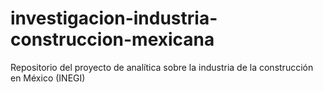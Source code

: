 # investigacion-industria-construccion-mexicana
Repositorio del proyecto de analítica sobre la industria de la construcción en México (INEGI)
